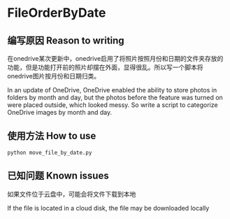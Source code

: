 # FileOrderByDate

## 编写原因 Reason to writing
在onedrive某次更新中，onedrive启用了将照片按照月份和日期的文件夹存放的功能，但是功能打开前的照片却摆在外面，显得很乱。所以写一个脚本将onedrive图片按月份和日期归类。

In an update of OneDrive, OneDrive enabled the ability to store photos in folders by month and day, but the photos before the feature was turned on were placed outside, which looked messy. So write a script to categorize OneDrive images by month and day.

## 使用方法 How to use
```
python move_file_by_date.py
```

## 已知问题 Known issues

如果文件位于云盘中，可能会将文件下载到本地

If the file is located in a cloud disk, the file may be downloaded locally